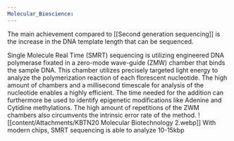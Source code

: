 ```yaml
---
Molecular_Bioscience:
---
```

The main achievement compared to [[Second generation sequencing]] is the increase in the DNA template length that can be sequenced. 

Single Molecule Real Time (SMRT) sequencing is utilizing engineered DNA polymerase fixated in a zero-mode wave-guide (ZMW) chamber that binds the sample DNA. This chamber utilizes precisely targeted light energy to analyze the polymerization reaction of each florescent nucleotide. 
The high amount of chambers and a millisecond timescale for analysis of the nucleotide enables a highly efficient. 
The time needed for the addition can furthermore be used to identify epigenetic modifications like Adenine and Cytidine methylations. The high amount of repetitions of the ZWM chambers also circumvents the intrinsic error rate of the method. 
![[content/Attachments/KBTN20 Molecular Biotechnology 2.webp]]
With modern chips, SMRT sequencing is able to analyze 10-15kbp

